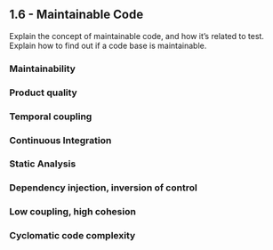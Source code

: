 ## 1.6 - Maintainable Code
Explain the concept of maintainable code, and how it’s related to test. 
Explain how to find out if a code base is maintainable.

### Maintainability


### Product quality


### Temporal coupling


### Continuous Integration


### Static Analysis


### Dependency injection, inversion of control


### Low coupling, high cohesion


### Cyclomatic code complexity
